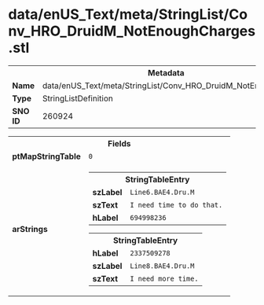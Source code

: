 <h1>data/enUS_Text/meta/StringList/Conv_HRO_DruidM_NotEnoughCharges.stl</h1><table><tr><th colspan="100%">Metadata</th></tr><tr><td><b>Name</b></td><td>data/enUS_Text/meta/StringList/Conv_HRO_DruidM_NotEnoughCharges.stl</td></tr><tr><td><b>Type</b></td><td>StringListDefinition</td></tr><tr><td><b>SNO ID</b></td><td>260924</td></tr></table>

<table><tr><th colspan="100%">Fields</th></tr><tr><td><b>ptMapStringTable</b></td><td><code>0</code></td></tr><tr><td><b>arStrings</b></td><td><table><tr><th colspan="100%">StringTableEntry</th></tr><tr><td><b>szLabel</b></td><td><code>Line6.BAE4.Dru.M</code></td></tr><tr><td><b>szText</b></td><td><code>I need time to do that.</code></td></tr><tr><td><b>hLabel</b></td><td><code>694998236</code></td></tr></table>


<table><tr><th colspan="100%">StringTableEntry</th></tr><tr><td><b>hLabel</b></td><td><code>2337509278</code></td></tr><tr><td><b>szLabel</b></td><td><code>Line8.BAE4.Dru.M</code></td></tr><tr><td><b>szText</b></td><td><code>I need more time.</code></td></tr></table>


</td></tr></table>

